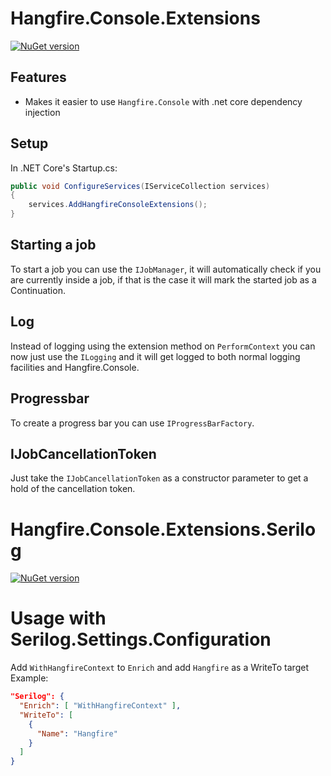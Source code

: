 # Hangfire.Console.Extensions
[![NuGet version](https://badge.fury.io/nu/Hangfire.Console.Extensions.svg)](https://badge.fury.io/nu/Hangfire.Console.Extensions)

## Features

 - Makes it easier to use `Hangfire.Console` with .net core dependency injection

## Setup

In .NET Core's Startup.cs:
```c#
public void ConfigureServices(IServiceCollection services)
{
    services.AddHangfireConsoleExtensions();
}
```

## Starting a job
To start a job you can use the `IJobManager`, it will automatically check if you are currently inside a job, if that is the case it will mark the started job as a Continuation.

## Log
Instead of logging using the extension method on `PerformContext` you can now just use the `ILogging` and it will get logged to both normal logging facilities and Hangfire.Console.

## Progressbar
To create a progress bar you can use `IProgressBarFactory`.

## IJobCancellationToken
Just take the `IJobCancellationToken` as a constructor parameter to get a hold of the cancellation token.

# Hangfire.Console.Extensions.Serilog
[![NuGet version](https://badge.fury.io/nu/Hangfire.Console.Extensions.Serilog.svg)](https://badge.fury.io/nu/Hangfire.Console.Extensions.Serilog)

# Usage with Serilog.Settings.Configuration

Add `WithHangfireContext` to `Enrich` and add `Hangfire` as a WriteTo target
Example:
```json
"Serilog": {
  "Enrich": [ "WithHangfireContext" ],
  "WriteTo": [
    {
      "Name": "Hangfire"
    }
  ]
}
```

